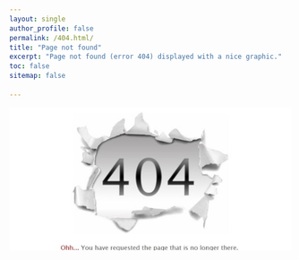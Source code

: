 ```yaml
---
layout: single
author_profile: false
permalink: /404.html/
title: "Page not found"
excerpt: "Page not found (error 404) displayed with a nice graphic."
toc: false
sitemap: false

---
```

<img src="/assets/images/404-error-page.jpg" alt="404 error" width="100%" height="50%"> 
